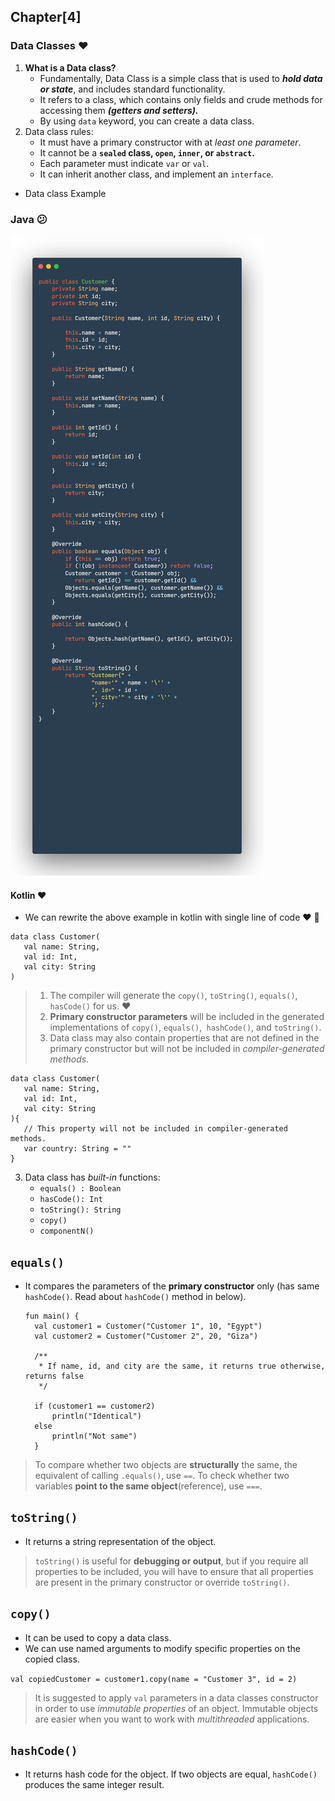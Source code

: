 ## Chapter[4]

### Data Classes ❤️

1. **What is a Data class?**
   * Fundamentally, Data Class is a simple class that is used to _**hold data or state**_, and includes standard functionality.
   * It refers to a class, which contains only fields and crude methods for accessing them **_(getters and setters)._**
   * By using `data` keyword, you can create a data class.
2. Data class rules:
   * It must have a primary constructor with at _least one parameter_.
   * It cannot be a **`sealed` class, `open`, `inner`, or `abstract`.**
   * Each parameter must indicate `var` or `val`.
   * It can inherit another class, and implement an `interface`.

* Data class Example

### **Java** 😕

![data_class_in_java.png](assets/data_class_in_java.png)

#### **Kotlin** ❤️

* We can rewrite the above example in kotlin with single line of code ❤️ 🎉️

```
data class Customer(
   val name: String,
   val id: Int,
   val city: String
)
```

> 1. The compiler will generate the `copy()`, `toString()`, `equals()`, `hasCode()` for us. ❤️
> 2. **Primary constructor parameters** will be included in the generated implementations of `copy()`, `equals()`,` hashCode()`, and `toString()`.
> 3. Data class may also contain properties that are not defined in the primary constructor but will not be included in *compiler-generated methods*.

```
data class Customer(
   val name: String,
   val id: Int,
   val city: String
){
   // This property will not be included in compiler-generated methods.
   var country: String = ""
}
```

3. Data class has _built-in_ functions:
   * `equals() : Boolean`
   * `hasCode(): Int`
   * `toString(): String`
   * `copy()`
   * `componentN()`

## `equals()`

* It compares the parameters of the **primary constructor** only (has same `hashCode()`. Read about `hashCode()` method in below).

  ```
  fun main() {
    val customer1 = Customer("Customer 1", 10, "Egypt")
    val customer2 = Customer("Customer 2", 20, "Giza")

    /**
     * If name, id, and city are the same, it returns true otherwise, returns false
     */

    if (customer1 == customer2)
        println("Identical")
    else
        println("Not same")
    }

  ```


> To compare whether two objects are **structurally** the same, the equivalent of calling `.equals()`, use `==`. To check whether two variables **point to the same object**(reference), use `===`.

## `toString()`
 * It returns a string representation of the object. 
 
> `toString()` is useful for **debugging or output**, but if you require all properties to be included, you will have to ensure that all properties are present in the primary constructor or override `toString()`.

## `copy()`
* It can be used to copy a data class.
* We can use named arguments to modify specific properties on the copied class.

`val copiedCustomer = customer1.copy(name = "Customer 3", id = 2)`

> It is suggested to apply `val` parameters in a data classes constructor in order to use _immutable properties_ of an object.
> Immutable objects are easier when you want to work with _multithreaded_ applications.

## `hashCode()`
* It returns hash code for the object. If two objects are equal, `hashCode()` produces the same integer result.


